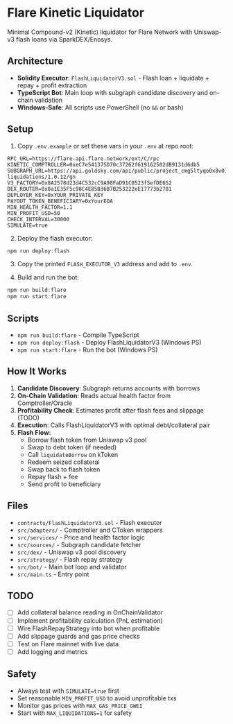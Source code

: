 # Flare Kinetic Liquidator

Minimal Compound-v2 (Kinetic) liquidator for Flare Network with Uniswap-v3 flash loans via SparkDEX/Enosys.

## Architecture

- **Solidity Executor**: `FlashLiquidatorV3.sol` - Flash loan + liquidate + repay + profit extraction
- **TypeScript Bot**: Main loop with subgraph candidate discovery and on-chain validation
- **Windows-Safe**: All scripts use PowerShell (no `&&` or bash)

## Setup

1. Copy `.env.example` or set these vars in your `.env` at repo root:

```env
RPC_URL=https://flare-api.flare.network/ext/C/rpc
KINETIC_COMPTROLLER=0xeC7e541375D70c37262f619162502dB9131d6db5
SUBGRAPH_URL=https://api.goldsky.com/api/public/project_cmg5ltyqo0x8v01us07lih2dr/subgraphs/kinetic-liquidations/1.0.12/gn
V3_FACTORY=0x8A2578d23d4C532cC9A98FaD91C0523f5efDE652
DEX_ROUTER=0x8a1E35F5c98C4E85B36B7B253222eE17773b2781
DEPLOYER_KEY=0xYOUR_PRIVATE_KEY
PAYOUT_TOKEN_BENEFICIARY=0xYourEOA
MIN_HEALTH_FACTOR=1.1
MIN_PROFIT_USD=50
CHECK_INTERVAL=30000
SIMULATE=true
```

2. Deploy the flash executor:

```powershell
npm run deploy:flash
```

3. Copy the printed `FLASH_EXECUTOR_V3` address and add to `.env`.

4. Build and run the bot:

```powershell
npm run build:flare
npm run start:flare
```

## Scripts

- `npm run build:flare` - Compile TypeScript
- `npm run deploy:flash` - Deploy FlashLiquidatorV3 (Windows PS)
- `npm run start:flare` - Run the bot (Windows PS)

## How It Works

1. **Candidate Discovery**: Subgraph returns accounts with borrows
2. **On-Chain Validation**: Reads actual health factor from Comptroller/Oracle
3. **Profitability Check**: Estimates profit after flash fees and slippage (TODO)
4. **Execution**: Calls FlashLiquidatorV3 with optimal debt/collateral pair
5. **Flash Flow**:
   - Borrow flash token from Uniswap v3 pool
   - Swap to debt token (if needed)
   - Call `liquidateBorrow` on kToken
   - Redeem seized collateral
   - Swap back to flash token
   - Repay flash + fee
   - Send profit to beneficiary

## Files

- `contracts/FlashLiquidatorV3.sol` - Flash executor
- `src/adapters/` - Comptroller and CToken wrappers
- `src/services/` - Price and health factor logic
- `src/sources/` - Subgraph candidate fetcher
- `src/dex/` - Uniswap v3 pool discovery
- `src/strategy/` - Flash repay strategy
- `src/bot/` - Main bot loop and validator
- `src/main.ts` - Entry point

## TODO

- [ ] Add collateral balance reading in OnChainValidator
- [ ] Implement profitability calculation (PnL estimation)
- [ ] Wire FlashRepayStrategy into bot when profitable
- [ ] Add slippage guards and gas price checks
- [ ] Test on Flare mainnet with live data
- [ ] Add logging and metrics

## Safety

- Always test with `SIMULATE=true` first
- Set reasonable `MIN_PROFIT_USD` to avoid unprofitable txs
- Monitor gas prices with `MAX_GAS_PRICE_GWEI`
- Start with `MAX_LIQUIDATIONS=1` for safety

